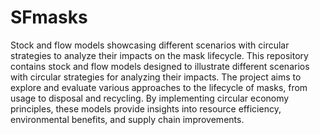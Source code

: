 # SFmasks
Stock and flow models showcasing different scenarios with circular strategies to analyze their impacts on the mask lifecycle. 
This repository contains stock and flow models designed to illustrate different scenarios with circular strategies for analyzing their impacts. The project aims to explore and evaluate various approaches to the lifecycle of masks, from usage to disposal and recycling. By implementing circular economy principles, these models provide insights into resource efficiency, environmental benefits, and supply chain improvements.
